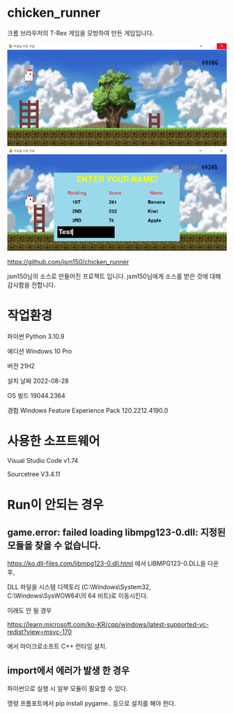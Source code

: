 # chicken_runner
크롬 브라우저의 T-Rex 게임을 모방하여 만든 게임입니다.

![Play](/ReadMe_Img/Play.png)
![Result](/ReadMe_Img/result_window.png)


https://github.com/jsm150/chicken_runner

jsm150님의 소스로 만들어진 프로젝트 입니다. jsm150님에게 소스를 받은 것에 대해 감사함을 전합니다.



# 작업환경

파이썬  Python 3.10.9

에디션	Windows 10 Pro

버전	21H2

설치 날짜	‎2022-‎08-‎28

OS 빌드	19044.2364

경험	Windows Feature Experience Pack 120.2212.4190.0


# 사용한 소프트웨어

Visual Studio Code v1.74

Sourcetree V3.4.11


# Run이 안되는 경우

## game.error: failed loading libmpg123-0.dll: 지정된 모듈을 찾을 수 없습니다.

https://ko.dll-files.com/libmpg123-0.dll.html 에서 LIBMPG123-0.DLL을 다운 후,

DLL 파일을 시스템 디렉토리 (C:\Windows\System32, C:\Windows\SysWOW64\의 64 비트)로 이동시킨다.

이래도 안 될 경우

https://learn.microsoft.com/ko-KR/cpp/windows/latest-supported-vc-redist?view=msvc-170

에서 마이크로소프트 C++ 런타임 설치.

## import에서 에러가 발생 한 경우

파이썬으로 실행 시 일부 모듈이 필요할 수 있다.

명령 프롬포트에서 pip install pygame.. 등으로 설치를 해야 한다.
